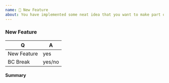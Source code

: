 ```yaml
---
name: 🎉 New Feature
about: You have implemented some neat idea that you want to make part of Doctrine? 🎩
---
```


<!--
Thank you for submitting new feature!
Pick the target branch based according to these criteria:
  * submitting a bugfix: target the lowest active stable branch: 2.9.x
  * submitting a new feature: target the next minor branch: 2.10.x
  * submitting a BC-breaking change: target the next major branch: 3.0.x
-->

### New Feature

<!-- Fill in the relevant information below to help triage your issue. -->

| Q           | A      |
|-------------|--------|
| New Feature | yes    |
| BC Break    | yes/no |

#### Summary

<!-- Provide a summary of the feature you have implemented. -->